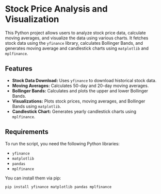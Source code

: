 # Stock Price Analysis and Visualization

This Python project allows users to analyze stock price data, calculate moving averages, and visualize the data using various charts. It fetches stock data using the `yfinance` library, calculates Bollinger Bands, and generates moving average and candlestick charts using `matplotlib` and `mplfinance`.

## Features

- **Stock Data Download:** Uses `yfinance` to download historical stock data.
- **Moving Averages:** Calculates 50-day and 20-day moving averages.
- **Bollinger Bands:** Calculates and plots the upper and lower Bollinger Bands.
- **Visualizations:** Plots stock prices, moving averages, and Bollinger Bands using `matplotlib`.
- **Candlestick Chart:** Generates yearly candlestick charts using `mplfinance`.

## Requirements

To run the script, you need the following Python libraries:

- `yfinance`
- `matplotlib`
- `pandas`
- `mplfinance`

You can install them via pip:

```bash
pip install yfinance matplotlib pandas mplfinance
